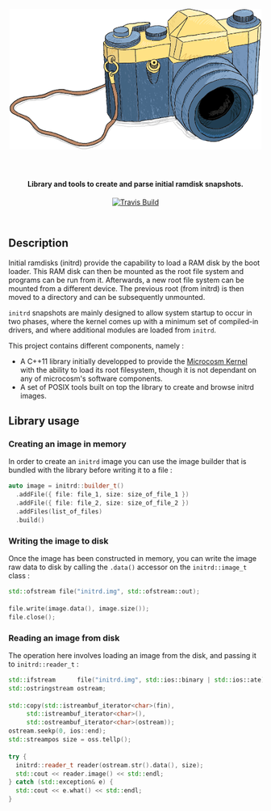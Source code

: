 <h1 align="center">
  <br>
  <a href="#"><img width="500" src="snapshot.png" alt="initrd-snapshot" /></a>
  <br><br>
</h1>

<h4 align="center">Library and tools to create and parse initial ramdisk snapshots. </h4>

<p align="center">
  <a href="https://travis-ci.org/HQarroum/initrd-snapshot">
    <img src="https://travis-ci.org/HQarroum/initrd-snapshot.svg"
         alt="Travis Build">
  </a>
</p>
<br>

## Description

Initial ramdisks (initrd) provide the capability to load a RAM disk by the boot loader. This RAM disk can then be mounted as the root file system and programs can be run from it. Afterwards, a new root file system can be mounted from a different device. The previous root (from initrd) is then moved to a directory and can be subsequently unmounted.

`initrd` snapshots are mainly designed to allow system startup to occur in two phases, where the kernel comes up with a minimum set of compiled-in drivers, and where additional modules are loaded from `initrd`.

This project contains different components, namely :

 * A C++11 library initially developped to provide the [Microcosm Kernel](https://github.com/HQarroum/microcosm) with the ability to load its root filesystem, though it is not dependant on any of microcosm's software components.
 * A set of POSIX tools built on top the library to create and browse initrd images.

## Library usage

### Creating an image in memory

In order to create an `initrd` image you can use the image builder that is bundled with the library before writing it to a file :

```c++
auto image = initrd::builder_t()
  .addFile({ file: file_1, size: size_of_file_1 })
  .addFile({ file: file_2, size: size_of_file_2 })
  .addFiles(list_of_files)
  .build()
```

### Writing the image to disk

Once the image has been constructed in memory, you can write the image raw data to disk by calling the `.data()` accessor on the `initrd::image_t` class :

```c++
std::ofstream file("initrd.img", std::ofstream::out);

file.write(image.data(), image.size());
file.close();
```

### Reading an image from disk

The operation here involves loading an image from the disk, and passing it to `initrd::reader_t` :

```c++
std::ifstream      file("initrd.img", std::ios::binary | std::ios::ate);
std::ostringstream ostream;

std::copy(std::istreambuf_iterator<char>(fin),
     std::istreambuf_iterator<char>(),
     std::ostreambuf_iterator<char>(ostream));
ostream.seekp(0, ios::end);
std::streampos size = oss.tellp();

try {
  initrd::reader_t reader(ostream.str().data(), size);
  std::cout << reader.image() << std::endl;
} catch (std::exception& e) {
  std::cout << e.what() << std::endl;
}
```
